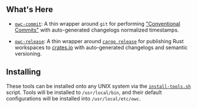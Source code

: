## What's Here

- [`owc-commit`](commit.sh): A thin wrapper around `git` for performing ["Conventional Commits"](https://www.conventionalcommits.org/en/v1.0.0/) with
auto-generated changelogs normalized timestamps.

- [`owc-release`](release.sh): A thin wrapper around [`cargo release`](https://github.com/crate-ci/cargo-release) for publishing Rust workspaces to
[crates.io](https://crates.io) with auto-generated changelogs and semantic versioning.

## Installing

These tools can be installed onto any UNIX system via the [`install-tools.sh`](../install-tools.sh) script. Tools will be installed to `/usr/local/bin`, and their default configurations will be installed into `/usr/local/etc/owc`.